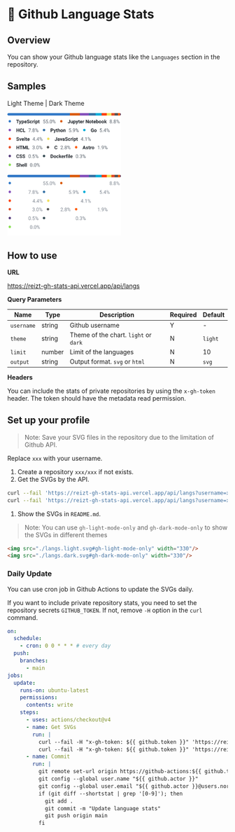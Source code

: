 # 👾 Github Language Stats

## Overview

You can show your Github language stats like the `Languages` section in the repository.

## Samples

Light Theme | Dark Theme

<img src="./example/light.svg" width="260"/>
<img src="./example/dark.svg" width="260"/>

## How to use

**URL**

https://reizt-gh-stats-api.vercel.app/api/langs

**Query Parameters**

<!-- table -->

| Name       | Type   | Description                           | Required | Default |
| ---------- | ------ | ------------------------------------- | -------- | ------- |
| `username` | string | Github username                       | Y        | -       |
| `theme`    | string | Theme of the chart. `light` or `dark` | N        | `light` |
| `limit`    | number | Limit of the languages                | N        | 10      |
| `output`   | string | Output format. `svg` or `html`        | N        | `svg`   |

**Headers**

You can include the stats of private repositories by using the `x-gh-token` header.
The token should have the metadata read permission.

## Set up your profile

> Note: Save your SVG files in the repository due to the limitation of Github API.

Replace `xxx` with your username.

1. Create a repository `xxx/xxx` if not exists.
2. Get the SVGs by the API.

```sh
curl --fail 'https://reizt-gh-stats-api.vercel.app/api/langs?username=xxx&theme=light' > ./langs.light.svg
curl --fail 'https://reizt-gh-stats-api.vercel.app/api/langs?username=xxx&theme=dark'  > ./langs.dark.svg
```

1. Show the SVGs in `README.md`.

> Note: You can use `gh-light-mode-only` and `gh-dark-mode-only` to show the SVGs in different themes

```md
<img src="./langs.light.svg#gh-light-mode-only" width="330"/>
<img src="./langs.dark.svg#gh-dark-mode-only" width="330"/>
```

### Daily Update

You can use cron job in Github Actions to update the SVGs daily.

If you want to include private repository stats, you need to set the repository secrets `GITHUB_TOKEN`.
If not, remove `-H` option in the `curl` command.

```yml
on:
  schedule:
    - cron: 0 0 * * * # every day
  push:
    branches:
      - main
jobs:
  update:
    runs-on: ubuntu-latest
    permissions:
      contents: write
    steps:
      - uses: actions/checkout@v4
      - name: Get SVGs
        run: |
          curl --fail -H "x-gh-token: ${{ github.token }}" 'https://reizt-gh-stats-api.vercel.app/api/langs?username=${{ github.actor }}&theme=light' > ./langs.light.svg
          curl --fail -H "x-gh-token: ${{ github.token }}" 'https://reizt-gh-stats-api.vercel.app/api/langs?username=${{ github.actor }}&theme=dark'  > ./langs.dark.svg
      - name: Commit
        run: |
          git remote set-url origin https://github-actions:${{ github.token }}@github.com/${{ github.repository }}
          git config --global user.name "${{ github.actor }}"
          git config --global user.email "${{ github.actor }}@users.noreply.github.com"
          if (git diff --shortstat | grep '[0-9]'); then
            git add .
            git commit -m "Update language stats"
            git push origin main
          fi
```
